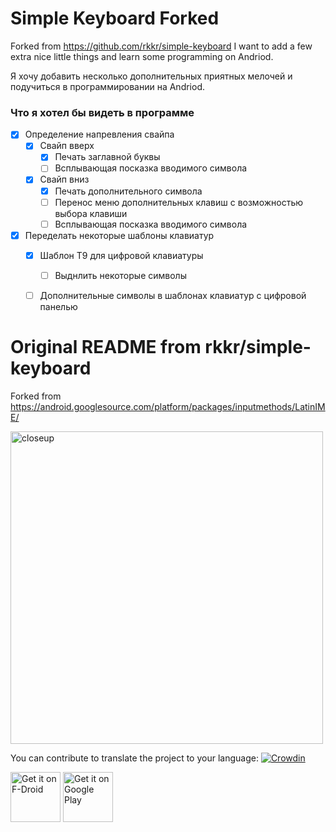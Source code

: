 # Simple Keyboard Forked

Forked from https://github.com/rkkr/simple-keyboard
I want to add a few extra nice little things and learn some programming on Andriod.  
  
  
Я хочу добавить несколько дополнительных приятных мелочей и подучиться в программировании на Andriod.  
 
### Что я хотел бы видеть в программе

- [x] Определение напревления свайпа
  - [x] Свайп вверх
    - [x] Печать заглавной буквы
    - [ ] Всплывающая посказка вводимого символа
  - [x] Свайп вниз
    - [x] Печать дополнительного символа
    - [ ] Перенос меню дополнительных клавиш с возможностью выбора клавиши
    - [ ] Всплывающая посказка вводимого символа
- [X] Переделать некоторые шаблоны клавиатур
  - [X] Шаблон Т9 для цифровой клавиатуры
    - [ ] Выднлить некоторые символы
  - [ ] Дополнительные символы в шаблонах клавиатур с цифровой панелью



# Original README from rkkr/simple-keyboard
Forked from https://android.googlesource.com/platform/packages/inputmethods/LatinIME/

<img src="images/screenshot-0.png"
      alt="closeup"
      width="500"/>

You can contribute to translate the project to your language: [![Crowdin](https://d322cqt584bo4o.cloudfront.net/simple-keyboard/localized.svg)](https://crowdin.com/project/simple-keyboard)

[<img src="https://f-droid.org/badge/get-it-on.png"
      alt="Get it on F-Droid"
      height="80">](https://f-droid.org/packages/rkr.simplekeyboard.inputmethod/)
[<img src="https://play.google.com/intl/en_us/badges/images/generic/en-play-badge.png"
      alt="Get it on Google Play"
      height="80">](https://play.google.com/store/apps/details?id=rkr.simplekeyboard.inputmethod)
